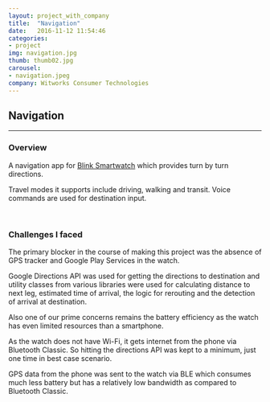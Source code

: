 ```yaml
---
layout: project_with_company
title:  "Navigation"
date:   2016-11-12 11:54:46
categories:
- project
img: navigation.jpg
thumb: thumb02.jpg
carousel:
- navigation.jpeg
company: Witworks Consumer Technologies
---
```

## Navigation
--------------

### Overview
A navigation app for [Blink Smartwatch](https://blink.watch) which provides turn by turn directions.

Travel modes it supports include driving, walking and transit. Voice commands are used for destination input.

<br>

### Challenges I faced
The primary blocker in the course of making this project was the absence of GPS tracker and Google Play Services in the watch.

Google Directions API was used for getting the directions to destination and utility classes from various libraries were used for calculating distance to next leg, estimated time of arrival, the logic for rerouting and the detection of arrival at destination.

Also one of our prime concerns remains the battery efficiency as the watch has even limited resources than a smartphone.

As the watch does not have Wi-Fi, it gets internet from the phone via Bluetooth Classic. So hitting the directions API was kept to a minimum, just one time in best case scenario.

GPS data from the phone was sent to the watch via BLE which consumes much less battery but has a relatively low bandwidth as compared to Bluetooth Classic.